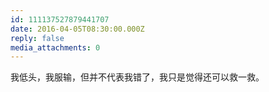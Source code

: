 ```yaml
---
id: 111137527879441707
date: 2016-04-05T08:30:00.000Z
reply: false
media_attachments: 0
---
```


我低头，我服输，但并不代表我错了，我只是觉得还可以救一救。 ​​​​

